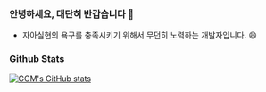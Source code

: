 ### 안녕하세요, 대단히 반갑습니다 👋

- 자아실현의 욕구를 충족시키기 위해서 무던히 노력하는 개발자입니다. 😄

<!-- - **저는 OS 지식을 중요하게 생각합니다.** Ubuntu에서 Arch Linux로 넘어가려고 고민중입니다.. ㅎ
- **컴퓨터처럼 생각하려고 노력합니다.** 문제 발생했을 때 해결하는데 도움이 되더라구요..!
- **AI, NLP에 관심이 많습니다!** 범용 인공지능이 개발될 때 관련 연구 분야의 선두주자가 되고 싶습니다! -->

### Github Stats

[![GGM's GitHub stats](https://github-readme-stats.vercel.app/api?username=ggm1207&show_icons=true&theme=radical)](https://github.com/anuraghazra/github-readme-stats)


<!--
**ggm1207/ggm1207** is a ✨ _special_ ✨ repository because its `README.md` (this file) appears on your GitHub profile.

Here are some ideas to get you started:

- 🔭 I’m currently working on ...
- 🌱 I’m currently learning ...
- 👯 I’m looking to collaborate on ...
- 🤔 I’m looking for help with ...
- 💬 Ask me about ...
- 📫 How to reach me: ...
- 😄 Pronouns: ...
- ⚡ Fun fact: ...
-->

<!-- ### Wakeatime Stats

[![GGM's wakatime stats](https://github-readme-stats.vercel.app/api/wakatime?username=ggm1207)](https://github.com/anuraghazra/github-readme-stats)
 -->
